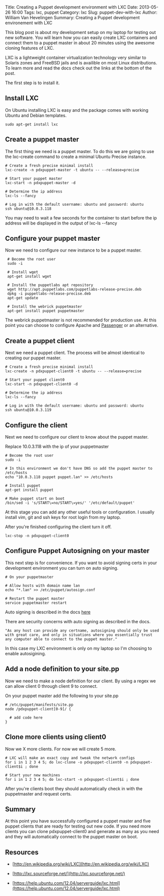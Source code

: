 Title: Creating a Puppet development environment with LXC
Date: 2013-05-26 16:00
Tags: lxc, puppet
Category: lxc
Slug: puppet-dev-with-lxc
Author: William Van Hevelingen
Summary: Creating a Puppet development environement with LXC


This blog post is about my development setup on my laptop for testing out new software. You will learn how you can easily create LXC containers and connect them to a puppet master in about 20 minutes using the awesome cloning features of LXC.

LXC is a lightweight container virtualization technology very similar to Solaris zones and FreeBSD jails and is availible on most Linux distributions. To learn more and read the docs check out the links at the bottom of the post. 

The first step is to install it.

Install LXC
-----------

On Ubuntu installing LXC is easy and the package comes with working Ubuntu and Debian templates.

    sudo apt-get install lxc


Create a puppet master
----------------------

The first thing we need is a puppet master. To do this we are going to use the lxc-create command to create a minimal Ubuntu Precise instance.

    # Create a fresh precise minimal install
    lxc-create -n pdxpuppet-master -t ubuntu -- --release=precise

    # Start your puppet master
    lxc-start -n pdxpuppet-master -d

    # Determine the ip address
    lxc-ls --fancy

    # Log in with the default username: ubuntu and password: ubuntu
    ssh ubuntu@10.0.3.118

You may need to wait a few seconds for the container to start before the ip address will be displayed in the output of lxc-ls --fancy

Configure your puppet master
----------------------------

Now we need to configure our new instance to be a puppet master.


     # Become the root user
     sudo -i

     # Install wget
     apt-get install wget

     # Install the puppetlabs apt repository
     wget http://apt.puppetlabs.com/puppetlabs-release-precise.deb
     dpkg -i puppetlabs-release-precise.deb
     apt-get update

     # Install the webrick puppetmaster
     apt-get install puppet puppetmaster

The webrick puppetmaster is not recommended for production use. At this point you can choose to configure Apache and [Passenger](http://docs.puppetlabs.com/guides/passenger.html) or an alternative.

Create a puppet client
----------------------

Next we need a puppet client. The process will be almost identical to creating our puppet master.

    # Create a fresh precise minimal install
    lxc-create -n pdxpuppet-client0 -t ubuntu -- --release=precise

    # Start your puppet client0
    lxc-start -n pdxpuppet-client0 -d

    # Determine the ip address
    lxc-ls --fancy

    # Log in with the default username: ubuntu and password: ubuntu
    ssh ubuntu@10.0.3.119

Configure the client
-------------------

Next we need to configure our client to know about the puppet master.

Replace 10.0.3.118 with the ip of your puppetmaster


    # Become the root user
    sudo -i

    # In this environment we don't have DNS so add the puppet master to /etc/hosts
    echo "10.0.3.118 puppet puppet.lan" >> /etc/hosts

    # Install puppet
    apt-get install puppet

    # Make puppet start on boot
    /bin/sed -i 's/START\=no/START\=yes/' '/etc/default/puppet'


At this stage you can add any other useful tools or configuration. I usually install vim, git and ssh keys for root login from my laptop.


After you're finished configuring the client turn it off.

    lxc-stop -n pdxpuppet-client0


Configure Puppet Autosigning on your master
-------------------------------------------

This next step is for convenience. If you want to avoid signing certs in your development environment you can turn on auto signing.

    # On your puppetmaster

    # Allow hosts with domain name lan
    echo "*.lan" >> /etc/puppet/autosign.conf

    # Restart the puppet master
    service puppetmaster restart

Auto signing is described in the docs [here](http://docs.puppetlabs.com/guides/configuring.html#autosignconf)

There are security concerns with auto signing as described in the docs.

    "As any host can provide any certname, autosigning should only be used with great care, and only in situations where you essentially trust any computer able to connect to the puppet master."

In this case my LXC environment is only on my laptop so I'm choosing to enable autosigining.


Add a node definition to your site.pp 
-------------------------------------

Now we need to make a node definition for our client. By using a regex we can allow client 0 through client 9 to connect.

On your puppet master add the following to your site.pp

    # /etc/puppet/manifests/site.pp
    node /pdxpuppet-client[0-9]/ {

      # add code here
    }


Clone more clients using client0
---------------------------------

Now we X more clients. For now we will create 5 more.

    # LXC will make an exact copy and tweak the network configs
    for i in 1 2 3 4 5; do lxc-clone -o pdxpuppet-client0 -n pdxpuppet-client$i ; done

    # Start your new machines
    for i in 1 2 3 4 5; do lxc-start -n pdxpuppet-client$i ; done

After you're clients boot they should automatically check in with the puppetmaster and request certs.


Summary
-------

At this point you have successfully configured a puppet master and five puppet clients that are ready for testing out new code. If you need more clients you can clone pdxpuppet-client0 and generate as many as you need and they will automatically connect to the puppet master on boot.

Resources
---------

* [http://en.wikipedia.org/wiki/LXC](http://en.wikipedia.org/wiki/LXC)

* [http://lxc.sourceforge.net/](http://lxc.sourceforge.net/)

* [https://help.ubuntu.com/12.04/serverguide/lxc.html](https://help.ubuntu.com/12.04/serverguide/lxc.html)
